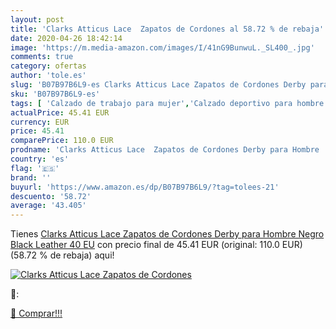 ```yaml
---
layout: post
title: 'Clarks Atticus Lace  Zapatos de Cordones al 58.72 % de rebaja'
date: 2020-04-26 18:42:14
image: 'https://m.media-amazon.com/images/I/41nG9BunwuL._SL400_.jpg'
comments: true
category: ofertas
author: 'tole.es'
slug: 'B07B97B6L9-es Clarks Atticus Lace Zapatos de Cordones Derby para Hombre...'
sku: 'B07B97B6L9-es'
tags: [ 'Calzado de trabajo para mujer','Calzado deportivo para hombre','Calzado sanitario y de hostelería para mujer','Chanclas y sandalias de piscina para hombre','Sandalias y chanclas para niña','Zapatillas y calzado deportivo para hombre','Zapatos','Zapatos para hombre','Zapatos para mujer','Zapatos para niñas pequeñas','Zapatos y complementos','Zuecos sanitarios y de hostelería para mujer','Zuecos y mules para hombre','zapatos', ]
actualPrice: 45.41 EUR
currency: EUR
price: 45.41
comparePrice: 110.0 EUR
prodname: 'Clarks Atticus Lace  Zapatos de Cordones Derby para Hombre  Negro  Black Leather   40 EU'
country: 'es'
flag: '🇪🇸'
brand: ''
buyurl: 'https://www.amazon.es/dp/B07B97B6L9/?tag=tolees-21'
descuento: '58.72'
average: '43.405'
---
```


Tienes [Clarks Atticus Lace  Zapatos de Cordones Derby para Hombre  Negro  Black Leather   40 EU](https://www.amazon.es/dp/B07B97B6L9/?tag=tolees-21) con precio final de  45.41 EUR (original: 110.0 EUR) (58.72 %  de rebaja) aqui!

[![Clarks Atticus Lace  Zapatos de Cordones](https://m.media-amazon.com/images/I/41nG9BunwuL._SL400_.jpg)](https://www.amazon.es/dp/B07B97B6L9/?tag=tolees-21)

🔎:


[🛒 Comprar!!!](https://www.amazon.es/dp/B07B97B6L9/?tag=tolees-21)
